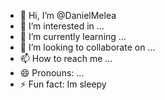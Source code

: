 - 👋 Hi, I’m @DanielMelea
- 👀 I’m interested in ...
- 🌱 I’m currently learning ...
- 💞️ I’m looking to collaborate on ...
- 📫 How to reach me ...
- 😄 Pronouns: ...
- ⚡ Fun fact: Im sleepy

<!---
DanielMelea/DanielMelea is a ✨ special ✨ repository because its `README.md` (this file) appears on your GitHub profile.
You can click the Preview link to take a look at your changes.
--->

